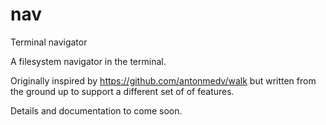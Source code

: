 # nav
Terminal navigator

A filesystem navigator in the terminal.

Originally inspired by https://github.com/antonmedv/walk but written from the ground up to support a different set of of features.

Details and documentation to come soon.
